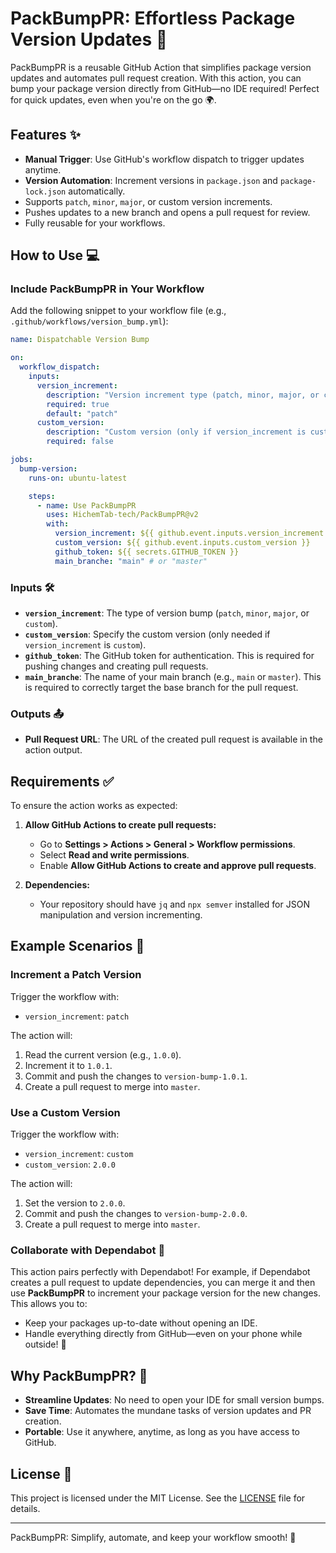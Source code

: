 # PackBumpPR: Effortless Package Version Updates 🚀

PackBumpPR is a reusable GitHub Action that simplifies package version updates and automates pull request creation. With this action, you can bump your package version directly from GitHub—no IDE required! Perfect for quick updates, even when you're on the go 🌍.

## Features ✨

- **Manual Trigger**: Use GitHub's workflow dispatch to trigger updates anytime.
- **Version Automation**: Increment versions in `package.json` and `package-lock.json` automatically.
- Supports `patch`, `minor`, `major`, or custom version increments.
- Pushes updates to a new branch and opens a pull request for review.
- Fully reusable for your workflows.

## How to Use 💻

### Include PackBumpPR in Your Workflow

Add the following snippet to your workflow file (e.g., `.github/workflows/version_bump.yml`):

```yaml
name: Dispatchable Version Bump

on:
  workflow_dispatch:
    inputs:
      version_increment:
        description: "Version increment type (patch, minor, major, or custom)"
        required: true
        default: "patch"
      custom_version:
        description: "Custom version (only if version_increment is custom)"
        required: false

jobs:
  bump-version:
    runs-on: ubuntu-latest

    steps:
      - name: Use PackBumpPR
        uses: HichemTab-tech/PackBumpPR@v2
        with:
          version_increment: ${{ github.event.inputs.version_increment }}
          custom_version: ${{ github.event.inputs.custom_version }}
          github_token: ${{ secrets.GITHUB_TOKEN }}
          main_branche: "main" # or "master"
```

### Inputs 🛠️

- **`version_increment`**: The type of version bump (`patch`, `minor`, `major`, or `custom`).
- **`custom_version`**: Specify the custom version (only needed if `version_increment` is `custom`).
- **`github_token`**: The GitHub token for authentication. This is required for pushing changes and creating pull requests.
- **`main_branche`**: The name of your main branch (e.g., `main` or `master`). This is required to correctly target the base branch for the pull request.


### Outputs 📤

- **Pull Request URL**: The URL of the created pull request is available in the action output.

## Requirements ✅

To ensure the action works as expected:

1. **Allow GitHub Actions to create pull requests:**
   - Go to **Settings > Actions > General > Workflow permissions**.
   - Select **Read and write permissions**.
   - Enable **Allow GitHub Actions to create and approve pull requests**.

2. **Dependencies:**
   - Your repository should have `jq` and `npx semver` installed for JSON manipulation and version incrementing.

## Example Scenarios 🌟

### Increment a Patch Version

Trigger the workflow with:
- `version_increment`: `patch`

The action will:
1. Read the current version (e.g., `1.0.0`).
2. Increment it to `1.0.1`.
3. Commit and push the changes to `version-bump-1.0.1`.
4. Create a pull request to merge into `master`.

### Use a Custom Version

Trigger the workflow with:
- `version_increment`: `custom`
- `custom_version`: `2.0.0`

The action will:
1. Set the version to `2.0.0`.
2. Commit and push the changes to `version-bump-2.0.0`.
3. Create a pull request to merge into `master`.

### Collaborate with Dependabot 🤝

This action pairs perfectly with Dependabot! For example, if Dependabot creates a pull request to update dependencies, you can merge it and then use **PackBumpPR** to increment your package version for the new changes. This allows you to:
- Keep your packages up-to-date without opening an IDE.
- Handle everything directly from GitHub—even on your phone while outside! 📱

## Why PackBumpPR? 🤔

- **Streamline Updates**: No need to open your IDE for small version bumps.
- **Save Time**: Automates the mundane tasks of version updates and PR creation.
- **Portable**: Use it anywhere, anytime, as long as you have access to GitHub.

## License 📜

This project is licensed under the MIT License. See the [LICENSE](./LICENSE) file for details.

---

PackBumpPR: Simplify, automate, and keep your workflow smooth! 🎉

